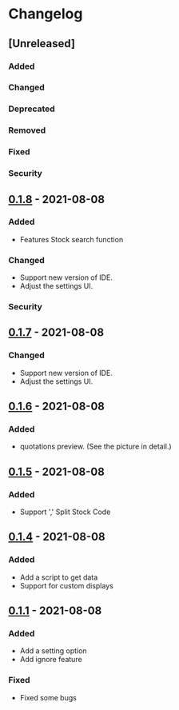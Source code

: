 # Changelog

## [Unreleased]

### Added

### Changed

### Deprecated

### Removed

### Fixed

### Security

## [0.1.8](https://github.com/shenluw/stock-watch/tree/0.1.8) - 2021-08-08

### Added

- Features Stock search function

### Changed

- Support new version of IDE.
- Adjust the settings UI.

### Security

## [0.1.7](https://github.com/shenluw/stock-watch/tree/0.1.8) - 2021-08-08

### Changed

- Support new version of IDE.
- Adjust the settings UI.

## [0.1.6](https://github.com/shenluw/stock-watch/tree/0.1.8) - 2021-08-08

### Added

- quotations preview. (See the picture in detail.)

## [0.1.5](https://github.com/shenluw/stock-watch/tree/0.1.8) - 2021-08-08

### Added

- Support ',' Split Stock Code

## [0.1.4](https://github.com/shenluw/stock-watch/tree/0.1.8) - 2021-08-08

### Added

- Add a script to get data
- Support for custom displays

## [0.1.1](https://github.com/shenluw/stock-watch/tree/0.1.8) - 2021-08-08

### Added

- Add a setting option
- Add ignore feature

### Fixed

- Fixed some bugs

